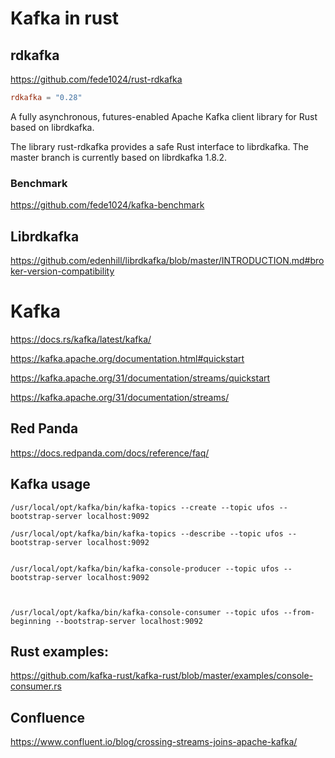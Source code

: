 # Kafka in rust


## rdkafka

https://github.com/fede1024/rust-rdkafka

```toml
rdkafka = "0.28"
```



A fully asynchronous, futures-enabled Apache Kafka client library for Rust based on librdkafka.

The library
rust-rdkafka provides a safe Rust interface to librdkafka. The master branch is currently based on librdkafka 1.8.2.


### Benchmark

https://github.com/fede1024/kafka-benchmark





## Librdkafka

https://github.com/edenhill/librdkafka/blob/master/INTRODUCTION.md#broker-version-compatibility





# Kafka



https://docs.rs/kafka/latest/kafka/



https://kafka.apache.org/documentation.html#quickstart



https://kafka.apache.org/31/documentation/streams/quickstart



https://kafka.apache.org/31/documentation/streams/


## Red Panda

https://docs.redpanda.com/docs/reference/faq/






## Kafka usage


```shell
/usr/local/opt/kafka/bin/kafka-topics --create --topic ufos --bootstrap-server localhost:9092

/usr/local/opt/kafka/bin/kafka-topics --describe --topic ufos --bootstrap-server localhost:9092


/usr/local/opt/kafka/bin/kafka-console-producer --topic ufos --bootstrap-server localhost:9092



/usr/local/opt/kafka/bin/kafka-console-consumer --topic ufos --from-beginning --bootstrap-server localhost:9092

```





## Rust examples:

https://github.com/kafka-rust/kafka-rust/blob/master/examples/console-consumer.rs



## Confluence

https://www.confluent.io/blog/crossing-streams-joins-apache-kafka/



